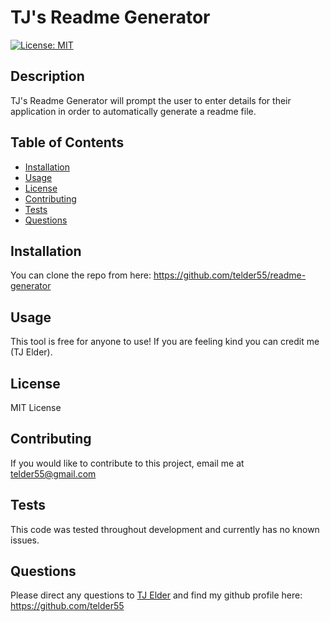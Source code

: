 # TJ's Readme Generator 
[![License: MIT](https://img.shields.io/badge/License-MIT-yellow.svg)](https://opensource.org/licenses/MIT)

## Description 
TJ's Readme Generator will prompt the user to enter details for their application in order to automatically generate a readme file.

## Table of Contents 
* [Installation](#installation)
* [Usage](#usage)
* [License](#license)
* [Contributing](#contributing)
* [Tests](#tests)
* [Questions](#questions)

## Installation 
You can clone the repo from here: https://github.com/telder55/readme-generator

## Usage 
This tool is free for anyone to use! If you are feeling kind you can credit me (TJ Elder). 

## License 
MIT License

## Contributing 
If you would like to contribute to this project, email me at telder55@gmail.com

## Tests 
This code was tested throughout development and currently has no known issues. 

## Questions 
Please direct any questions to [TJ Elder](mailto:telder55@gmail.com?subject=[GitHub]) and find my github profile here: https://github.com/telder55


